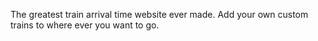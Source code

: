 The greatest train arrival time website ever made. 
Add your own custom trains to where ever you want to go.